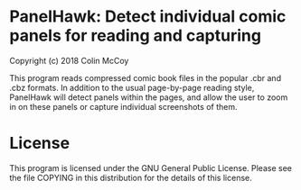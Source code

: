 # PanelHawk: Detect individual comic panels for reading and capturing
Copyright (c) 2018 Colin McCoy

This program reads compressed comic book files in the popular .cbr and .cbz formats. In addition to the usual page-by-page
reading style, PanelHawk will detect panels within the pages, and allow the user to zoom in on these panels or capture 
individual screenshots of them.

# License
This program is licensed under the GNU General Public License. Please see the file COPYING in this distribution for the
details of this license.
